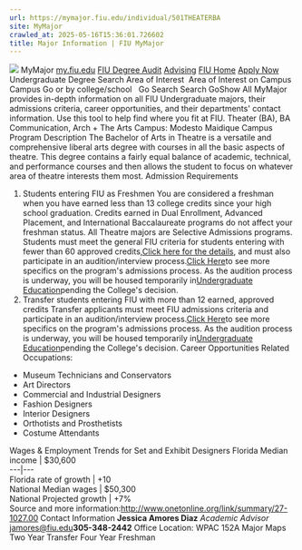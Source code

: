 ```yaml
---
url: https://mymajor.fiu.edu/individual/501THEATERBA
site: MyMajor
crawled_at: 2025-05-16T15:36:01.726602
title: Major Information | FIU MyMajor
---
```


![](https://mymajor.fiu.edu/assets/logo-T4VPR2BI.png)
MyMajor
[my.fiu.edu](https://my.fiu.edu/)
[FIU Degree Audit](https://dasa.fiu.edu/all-departments/advising/panther-success-hub/panther-degree-audit/)
[Advising](https://advising.fiu.edu)
[FIU Home](https://www.fiu.edu/)
[Apply Now](https://admissions.fiu.edu/)
Undergraduate Degree Search
Area of Interest
​
Area of Interest
on
Campus
​
Campus
Go
or by college/school
​
​
Go
Search
Search
GoShow All
MyMajor provides in-depth information on all FIU Undergraduate majors, their admissions criteria, career opportunities, and their departments' contact information. Use this tool to help find where you fit at FIU.
Theater (BA),
BA
Communication, Arch + The Arts
Campus:
Modesto Maidique Campus
Program Description
The Bachelor of Arts in Theatre is a versatile and comprehensive liberal arts degree with courses in all the basic aspects of theatre. This degree contains a fairly equal balance of academic, technical, and performance courses and then allows the student to focus on whatever area of theatre interests them most.
Admission Requirements
1. Students entering FIU as Freshmen
You are considered a freshman when you have earned less than 13 college credits since your high school graduation. Credits earned in Dual Enrollment, Advanced Placement, and International Baccalaureate programs do not affect your freshman status.
All Theatre majors are Selective Admissions programs. Students must meet the general FIU criteria for students entering with fewer than 60 approved credits,[Click here for the details](http://admissions.fiu.edu/apply/freshman/), and must also participate in an audition/interview process.[Click Here](http://carta.fiu.edu/THEATRE/prospective-students/prospective-students-apply.aspx)to see more specifics on the program's admissions process.
As the audition process is underway, you will be housed temporarily in[Undergraduate Education](http://undergrad.fiu.edu/)pending the College's decision.
2. Transfer students entering FIU with more than 12 earned, approved credits
Transfer applicants must meet FIU admissions criteria and participate in an audition/interview process.[Click Here](http://carta.fiu.edu/THEATRE/prospective-students/prospective-students-apply.aspx)to see more specifics on the program's admissions process.
As the audition process is underway, you will be housed temporarily in[Undergraduate Education](http://undergrad.fiu.edu/)pending the College's decision.
Career Opportunities
Related Occupations:
  * Museum Technicians and Conservators
  * Art Directors
  * Commercial and Industrial Designers
  * Fashion Designers
  * Interior Designers
  * Orthotists and Prosthetists
  * Costume Attendants


Wages & Employment Trends for Set and Exhibit Designers
Florida Median income | $30,600  
---|---  
Florida rate of growth | +10  
National Median wages | $50,300  
National Projected growth | +7%  
Source and more information:<http://www.onetonline.org/link/summary/27-1027.00>
Contact Information
**Jessica Amores Diaz** _Academic Advisor_ jamores@fiu.edu**305-348-2442** Office Location: WPAC 152A
Major Maps
Two Year Transfer
Four Year Freshman
